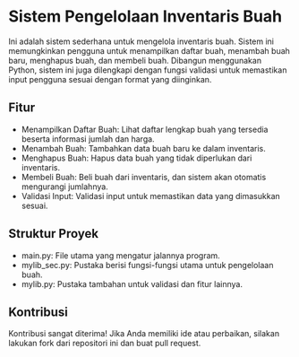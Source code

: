 # Sistem Pengelolaan Inventaris Buah

Ini adalah sistem sederhana untuk mengelola inventaris buah. Sistem ini memungkinkan pengguna untuk menampilkan daftar buah, menambah buah baru, menghapus buah, dan membeli buah. Dibangun menggunakan Python, sistem ini juga dilengkapi dengan fungsi validasi untuk memastikan input pengguna sesuai dengan format yang diinginkan.

## Fitur

- Menampilkan Daftar Buah: Lihat daftar lengkap buah yang tersedia beserta informasi jumlah dan harga.
- Menambah Buah: Tambahkan data buah baru ke dalam inventaris.
- Menghapus Buah: Hapus data buah yang tidak diperlukan dari inventaris.
- Membeli Buah: Beli buah dari inventaris, dan sistem akan otomatis mengurangi jumlahnya.
- Validasi Input: Validasi input untuk memastikan data yang dimasukkan sesuai.

## Struktur Proyek

- main.py: File utama yang mengatur jalannya program.
- mylib_sec.py: Pustaka berisi fungsi-fungsi utama untuk pengelolaan buah.
- mylib.py: Pustaka tambahan untuk validasi dan fitur lainnya.

## Kontribusi

Kontribusi sangat diterima! Jika Anda memiliki ide atau perbaikan, silakan lakukan fork dari repositori ini dan buat pull request.

